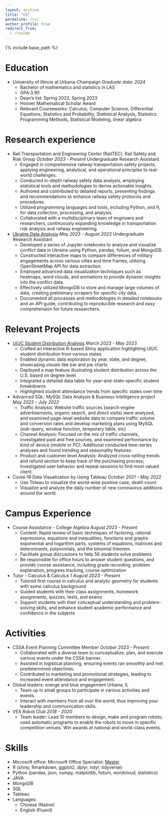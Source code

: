 ```yaml
---
layout: archive
title: "CV"
permalink: /cv/
author_profile: true
redirect_from:
  - /resume
---
```


{% include base_path %}

Education
======
* University of Illinois at Urbana-Champaign     _Graduate data: 2024_
    * Bachelor of mathematics and statistics in LAS
    * GPA:3.90
    * Dean’s list: Spring 2022, Spring 2023
    * Hoover Mathematical Scholar Award
    * Relevant Courseworks: Calculus, Computer Science, Differential Equations, Statistics and Probability, Statistical Analysis, Statistics Programming Methods, Statistical Modeling, linear algebra

Research experience
======
* Rail Transportation and Engineering Center (RailTEC), Rail Safety and Risk Group    _October 2023 - Present_
   Undergraduate Research Assistant 
   * Engaged in comprehensive railway transportation safety projects, applying engineering, analytical, and operational principles to real-world challenges.
   * Conducted in-depth railway safety data analysis, employing statistical tools and methodologies to derive actionable insights.
   * Authored and contributed to detailed reports, presenting findings and recommendations to enhance railway safety protocols and procedures.
   * Utilized programming languages and tools, including Python, and R, for data collection, processing, and analysis.
   * Collaborated with a multidisciplinary team of engineers and researchers, continuously expanding knowledge in transportation risk analysis and railway engineering.
* [Ukraine Data Analysis](https://gitlab.engr.illinois.edu/r-sowers/ukraine-data)      _May 2023 - August 2023_
    Undergraduate Research Assistant 
   * Developed a series of Jupyter notebooks to analyze and visualize conflict data in Ukraine using Python, pandas, folium, and MongoDB.
   * Constructed interactive maps to compare differences of military engagements across various cities and time
frames, utilizing OpenStreetMap API for data extraction.
   * Employed advanced data visualization techniques such as heatmaps, word clouds, and animations to provide
dynamic insights into the conflict data.
   * Effectively utilized MongoDB to store and manage large volumes of data, creating preliminary scrapers for
specific city data.
   * Documented all processes and methodologies in detailed notebooks and an API guide, contributing to
reproducible research and easy comprehension for future researchers.

Relevant Projects
======
* [UIUC Student Distribution Analysis](https://yiqianzhang1004.shinyapps.io/student-by-state/)        _March 2023 - May 2023_
   * Crafted an interactive R-based Shiny application highlighting UIUC student distribution from various states
   * Enabled dynamic data exploration by year, state, and degree, showcasing visuals like bar and pie charts
   * Deployed a map feature illustrating student distribution across the U.S. based on degree level
   * Integrated a detailed data table for year-and-state-specific student breakdowns
   * Highlighted student attendance trends from specific states over time
* Advanced SQL: MySQL Data Analysis & Business Intelligence project            _May 2022 - July 2022_
   * Traffic Analysis: Website traffic sources (search engine advertisements, organic search, and direct visits) were
analyzed, and examined page-level website data to compare traffic volume and conversion rates and develop
marketing plans using MySQL (sub-query, window function, temporary table, etc)
   * Channel Analysis: Focused on the mix of traffic channels, investigated paid and free sources, and examined
performance by kind of device (mobile or PC); Additional conducted time-series analyses and found trending and
seasonality features.
   * Product and customer level Analysis: Analyzed cross-selling trends and refund section to keep track of the
purchasing process; Investigated user behavior and repeat sessions to find most valued client.
* Covid-19 Data Visualization by Using Tableau      _October 2021 - May 2022_
   * Use Tbleau to visualize the world-wise positive case, death count.
   * Visualize and analyze the daily number of new coronavirus additions around the world.

Campus Experience
======
* Course Assistance - College Algebra        _August 2023 - Present_
   * Content: Rapid review of basic techniques of factoring, rational expressions, equations and inequalities, functions and graphs exponential  and logarithm parts, systems of equations, matrices and determinants, polynomials, and the binomial theorem
   * Facilitate group discussions to help 56 students solve problems
   * Be responsible for office hours to answer student questions, and provide course assistance, including grade recording, problem explanation, progress tracking, course optimization
* Tutor - Calculus & Calculus 1          _August 2023 - Present_
   * Tutored first course in calculus and analytic geometry for students with some calculus background
   * Guided students with their class assignments, homework assignments, quizzes, tests, and exams
   * Support students with their conceptual understanding and problem-solving skills, and enhance student academic performance and confidence in the subjects

Activities
======
* CSSA Event Planning Committee Member    _October 2023 - Present_
    * Collaborated with a diverse team to conceptualize, plan, and execute various events under the CSSA banner.
    * Assisted in logistical planning, ensuring events ran smoothly and met predetermined objectives.
    * Contributed to marketing and promotional strategies, leading to increased event attendance and engagement.
* Global leaders: orange and blue engagement Urbana, IL
    * Team up in small groups to participate in various activities and events.
    * Interact with members from all over the world, thus improving your leadership and communication skills.
* VEX Robot Club    _2018 - 2020_
    * Team leader: Lead 10 members to design, make and program robots; used automatic programs to enable the robots to move in specific competition venues. Win awards at national and world-class events.


Skills
======
* Microsoft office: Microsoft Office Specialist: [Master](https://www.credly.com/badges/04dee982-88a4-44ff-acac-75d82574fddd?source=linked_in_profile)
* R (shiny, Rmarkdown, ggplot2, dplyr, tidyr, tidyverse)
* Python (pandas, json, numpy, matplotlib, folium, wordcloud, statistics)
* JAVA 
* MongoDB
* SQL 
* Tableau
* Languages:
  * Chinese (Native)
  * English (Fluent)



